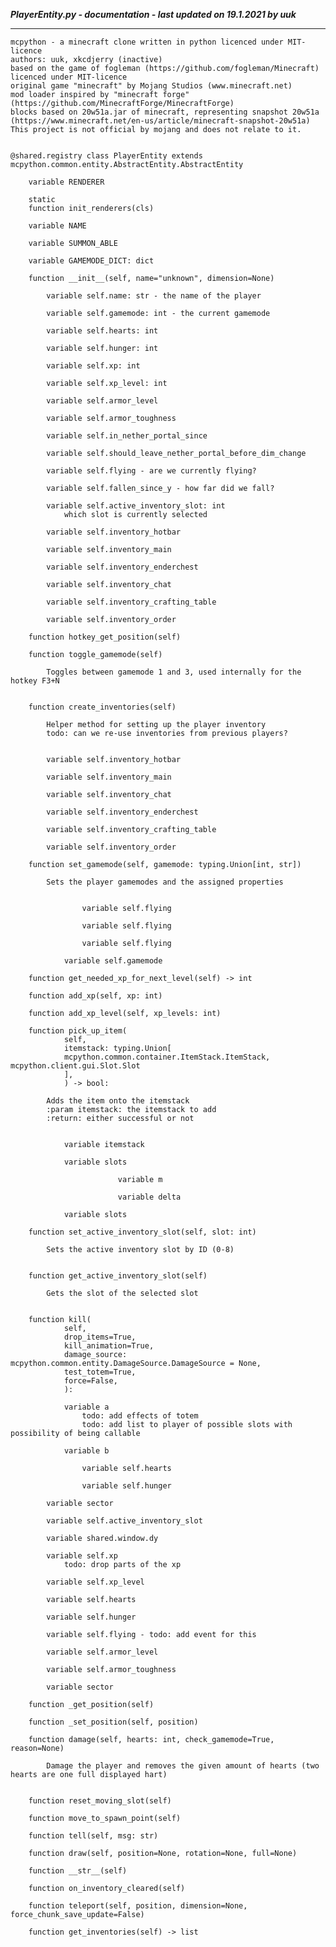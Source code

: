 ***PlayerEntity.py - documentation - last updated on 19.1.2021 by uuk***
___

    mcpython - a minecraft clone written in python licenced under MIT-licence
    authors: uuk, xkcdjerry (inactive)
    based on the game of fogleman (https://github.com/fogleman/Minecraft) licenced under MIT-licence
    original game "minecraft" by Mojang Studios (www.minecraft.net)
    mod loader inspired by "minecraft forge" (https://github.com/MinecraftForge/MinecraftForge)
    blocks based on 20w51a.jar of minecraft, representing snapshot 20w51a
    (https://www.minecraft.net/en-us/article/minecraft-snapshot-20w51a)
    This project is not official by mojang and does not relate to it.


    @shared.registry class PlayerEntity extends mcpython.common.entity.AbstractEntity.AbstractEntity

        variable RENDERER

        static
        function init_renderers(cls)

        variable NAME

        variable SUMMON_ABLE

        variable GAMEMODE_DICT: dict

        function __init__(self, name="unknown", dimension=None)

            variable self.name: str - the name of the player

            variable self.gamemode: int - the current gamemode

            variable self.hearts: int

            variable self.hunger: int

            variable self.xp: int

            variable self.xp_level: int

            variable self.armor_level

            variable self.armor_toughness

            variable self.in_nether_portal_since

            variable self.should_leave_nether_portal_before_dim_change

            variable self.flying - are we currently flying?

            variable self.fallen_since_y - how far did we fall?

            variable self.active_inventory_slot: int
                which slot is currently selected

            variable self.inventory_hotbar

            variable self.inventory_main

            variable self.inventory_enderchest

            variable self.inventory_chat

            variable self.inventory_crafting_table

            variable self.inventory_order

        function hotkey_get_position(self)

        function toggle_gamemode(self)
            
            Toggles between gamemode 1 and 3, used internally for the hotkey F3+N


        function create_inventories(self)
            
            Helper method for setting up the player inventory
            todo: can we re-use inventories from previous players?


            variable self.inventory_hotbar

            variable self.inventory_main

            variable self.inventory_chat

            variable self.inventory_enderchest

            variable self.inventory_crafting_table

            variable self.inventory_order

        function set_gamemode(self, gamemode: typing.Union[int, str])
            
            Sets the player gamemodes and the assigned properties


                    variable self.flying

                    variable self.flying

                    variable self.flying

                variable self.gamemode

        function get_needed_xp_for_next_level(self) -> int

        function add_xp(self, xp: int)

        function add_xp_level(self, xp_levels: int)

        function pick_up_item(
                self,
                itemstack: typing.Union[
                mcpython.common.container.ItemStack.ItemStack, mcpython.client.gui.Slot.Slot
                ],
                ) -> bool:
            
            Adds the item onto the itemstack
            :param itemstack: the itemstack to add
            :return: either successful or not


                variable itemstack

                variable slots

                            variable m

                            variable delta

                variable slots

        function set_active_inventory_slot(self, slot: int)
            
            Sets the active inventory slot by ID (0-8)


        function get_active_inventory_slot(self)
            
            Gets the slot of the selected slot


        function kill(
                self,
                drop_items=True,
                kill_animation=True,
                damage_source: mcpython.common.entity.DamageSource.DamageSource = None,
                test_totem=True,
                force=False,
                ):

                variable a
                    todo: add effects of totem
                    todo: add list to player of possible slots with possibility of being callable

                variable b

                    variable self.hearts

                    variable self.hunger

            variable sector

            variable self.active_inventory_slot

            variable shared.window.dy

            variable self.xp
                todo: drop parts of the xp

            variable self.xp_level

            variable self.hearts

            variable self.hunger

            variable self.flying - todo: add event for this

            variable self.armor_level

            variable self.armor_toughness

            variable sector

        function _get_position(self)

        function _set_position(self, position)

        function damage(self, hearts: int, check_gamemode=True, reason=None)
            
            Damage the player and removes the given amount of hearts (two hearts are one full displayed hart)


        function reset_moving_slot(self)

        function move_to_spawn_point(self)

        function tell(self, msg: str)

        function draw(self, position=None, rotation=None, full=None)

        function __str__(self)

        function on_inventory_cleared(self)

        function teleport(self, position, dimension=None, force_chunk_save_update=False)

        function get_inventories(self) -> list
